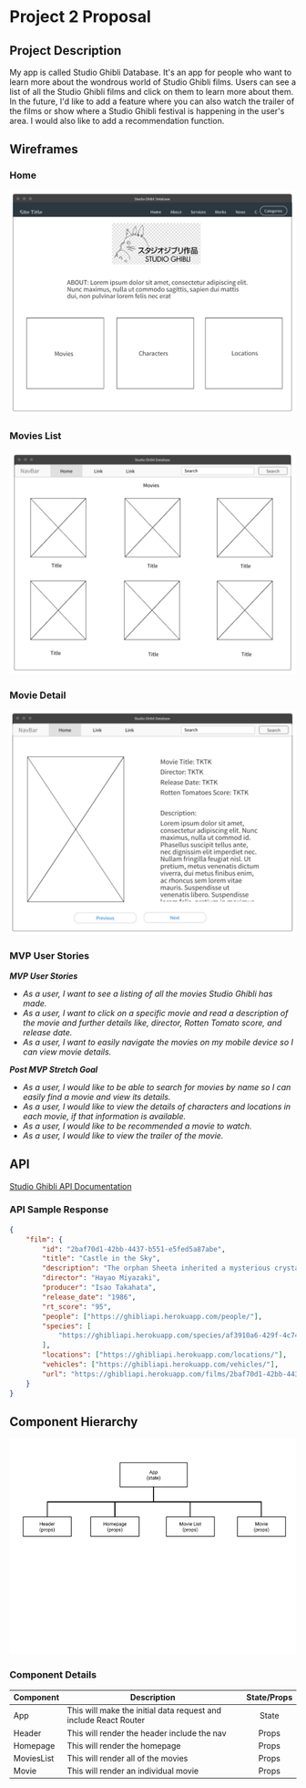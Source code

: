 # Project 2 Proposal

## Project Description

My app is called Studio Ghibli Database. It's an app for people who want to learn more about the wondrous world of Studio Ghibli films. Users can see a list of all the Studio Ghibli films and click on them to learn more about them. In the future, I'd like to add a feature where you can also watch the trailer of the films or show where a Studio Ghibli festival is happening in the user's area. I would also like to add a recommendation function.

## Wireframes

### Home

![Homepage](imgs/Project-2-homepage.png)

### Movies List

![Movie list](imgs/Project-2-movielist.png)

### Movie Detail

![Movie detail](imgs/Project-2-movie.png)

### MVP User Stories

_**MVP User Stories**_

- _As a user, I want to see a listing of all the movies Studio Ghibli has made._
- _As a user, I want to click on a specific movie and read a description of the movie and further details like, director, Rotten Tomato score, and release date._
- _As a user, I want to easily navigate the movies on my mobile device so I can view movie details._

_**Post MVP Stretch Goal**_

- _As a user, I would like to be able to search for movies by name so I can easily find a movie and view its details._
- _As a user, I would like to view the details of characters and locations in each movie, if that information is available._
- _As a user, I would like to be recommended a movie to watch._
- _As a user, I would like to view the trailer of the movie._

## API

[Studio Ghibli API Documentation](https://ghibliapi.herokuapp.com/#)

### API Sample Response

```json
{
	"film": {
		"id": "2baf70d1-42bb-4437-b551-e5fed5a87abe",
		"title": "Castle in the Sky",
		"description": "The orphan Sheeta inherited a mysterious crystal that links her to the mythical sky-kingdom of Laputa. With the help of resourceful Pazu and a rollicking band of sky pirates, she makes her way to the ruins of the once-great civilization. Sheeta and Pazu must outwit the evil Muska, who plans to use Laputa's science to make himself ruler of the world.",
		"director": "Hayao Miyazaki",
		"producer": "Isao Takahata",
		"release_date": "1986",
		"rt_score": "95",
		"people": ["https://ghibliapi.herokuapp.com/people/"],
		"species": [
			"https://ghibliapi.herokuapp.com/species/af3910a6-429f-4c74-9ad5-dfe1c4aa04f2"
		],
		"locations": ["https://ghibliapi.herokuapp.com/locations/"],
		"vehicles": ["https://ghibliapi.herokuapp.com/vehicles/"],
		"url": "https://ghibliapi.herokuapp.com/films/2baf70d1-42bb-4437-b551-e5fed5a87abe"
	}
}
```

## Component Hierarchy

![image](imgs/ComponentHierarchy.png)

### Component Details

| Component  | Description                                                      | State/Props |
| ---------- | ---------------------------------------------------------------- | :---------: |
| App        | This will make the initial data request and include React Router |    State    |
| Header     | This will render the header include the nav                      |    Props    |
| Homepage   | This will render the homepage                                    |    Props    |
| MoviesList | This will render all of the movies                               |    Props    |
| Movie      | This will render an individual movie                             |    Props    |
